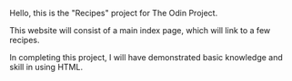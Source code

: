 Hello, this is the "Recipes" project for The Odin Project.

This website will consist of a main index page, which will link to a few recipes.

In completing this project, I will have demonstrated basic knowledge and skill in using HTML.